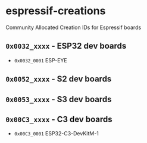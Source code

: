 # espressif-creations
Community Allocated Creation IDs for Espressif boards

## `0x0032_xxxx` - ESP32 dev boards
*  `0x0032_0001` ESP-EYE

## `0x0052_xxxx` - S2 dev boards

## `0x0053_xxxx` - S3 dev boards

## `0x00C3_xxxx` - C3 dev boards
*  `0x00C3_0001` ESP32-C3-DevKitM-1

